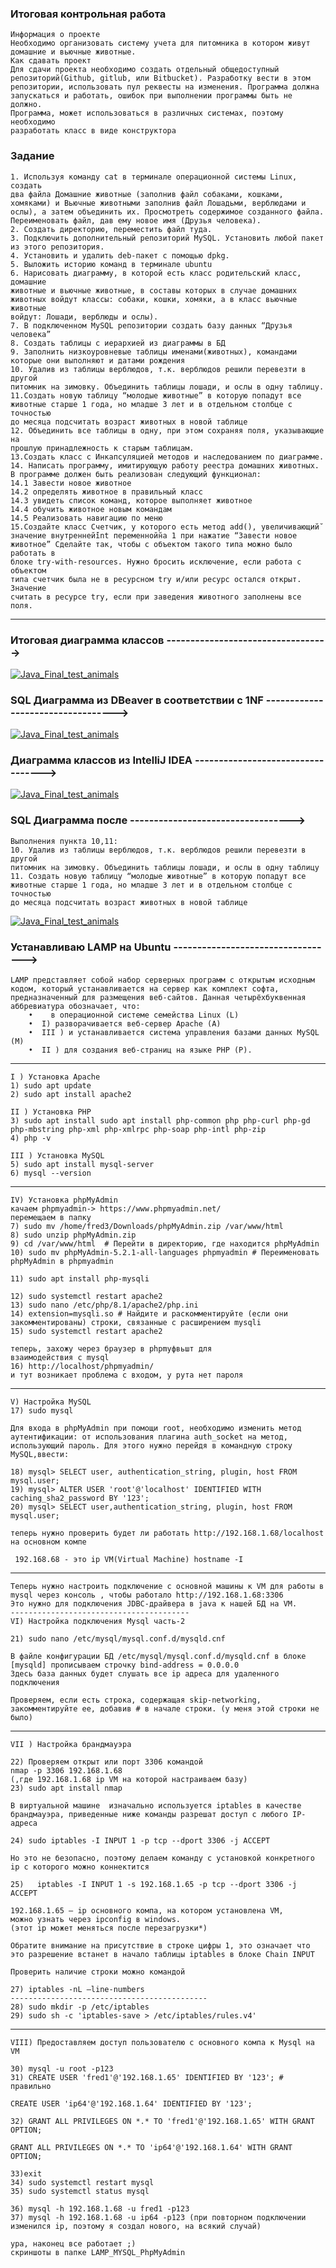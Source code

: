 ### Итоговая контрольная работа

    Информация о проекте
    Необходимо организовать систему учета для питомника в котором живут
    домашние и вьючные животные.
    Как сдавать проект
    Для сдачи проекта необходимо создать отдельный общедоступный
    репозиторий(Github, gitlub, или Bitbucket). Разработку вести в этом
    репозитории, использовать пул реквесты на изменения. Программа должна
    запускаться и работать, ошибок при выполнении программы быть не должно.
    Программа, может использоваться в различных системах, поэтому необходимо
    разработать класс в виде конструктора

### Задание

    1. Используя команду cat в терминале операционной системы Linux, создать
    два файла Домашние животные (заполнив файл собаками, кошками,
    хомяками) и Вьючные животными заполнив файл Лошадьми, верблюдами и
    ослы), а затем объединить их. Просмотреть содержимое созданного файла.
    Переименовать файл, дав ему новое имя (Друзья человека).
    2. Создать директорию, переместить файл туда.
    3. Подключить дополнительный репозиторий MySQL. Установить любой пакет
    из этого репозитория.
    4. Установить и удалить deb-пакет с помощью dpkg.
    5. Выложить историю команд в терминале ubuntu
    6. Нарисовать диаграмму, в которой есть класс родительский класс, домашние
    животные и вьючные животные, в составы которых в случае домашних
    животных войдут классы: собаки, кошки, хомяки, а в класс вьючные животные
    войдут: Лошади, верблюды и ослы).
    7. В подключенном MySQL репозитории создать базу данных “Друзья
    человека”
    8. Создать таблицы с иерархией из диаграммы в БД
    9. Заполнить низкоуровневые таблицы именами(животных), командами
    которые они выполняют и датами рождения
    10. Удалив из таблицы верблюдов, т.к. верблюдов решили перевезти в другой
    питомник на зимовку. Объединить таблицы лошади, и ослы в одну таблицу.
    11.Создать новую таблицу “молодые животные” в которую попадут все
    животные старше 1 года, но младше 3 лет и в отдельном столбце с точностью
    до месяца подсчитать возраст животных в новой таблице
    12. Объединить все таблицы в одну, при этом сохраняя поля, указывающие на
    прошлую принадлежность к старым таблицам.
    13.Создать класс с Инкапсуляцией методов и наследованием по диаграмме.
    14. Написать программу, имитирующую работу реестра домашних животных.
    В программе должен быть реализован следующий функционал:
    14.1 Завести новое животное
    14.2 определять животное в правильный класс
    14.3 увидеть список команд, которое выполняет животное
    14.4 обучить животное новым командам
    14.5 Реализовать навигацию по меню
    15.Создайте класс Счетчик, у которого есть метод add(), увеличивающий̆
    значение внутренней̆int переменной̆на 1 при нажатие “Завести новое
    животное” Сделайте так, чтобы с объектом такого типа можно было работать в
    блоке try-with-resources. Нужно бросить исключение, если работа с объектом
    типа счетчик была не в ресурсном try и/или ресурс остался открыт. Значение
    считать в ресурсе try, если при заведения животного заполнены все поля.

------------------------------------------------

### Итоговая диаграмма классов ---------------------------------->

[![Java_Final_test_animals](https://i.ibb.co/ZJTkm65/JAVA-ANIMALS7-drawio.png)](https://i.ibb.co/ZJTkm65/JAVA-ANIMALS7-drawio.png "Animals")

### SQL Диаграмма из DBeaver в соответствии с 1NF  ---------------------------------->

[![Java_Final_test_animals](https://i.ibb.co/pxKgzVD/Human-Friends.png)](https://i.ibb.co/pxKgzVD/Human-Friends.png "Animals")

### Диаграмма классов из IntelliJ IDEA  ---------------------------------->

[![Java_Final_test_animals](https://i.ibb.co/yyHcYsP/uml-diagram-animals.png)](https://i.ibb.co/yyHcYsP/uml-diagram-animals.png "Animals")

### SQL Диаграмма после ---------------------------------->

    Выполнения пункта 10,11:
    10. Удалив из таблицы верблюдов, т.к. верблюдов решили перевезти в другой
    питомник на зимовку. Объединить таблицы лошади, и ослы в одну таблицу
    11. Создать новую таблицу “молодые животные” в которую попадут все
    животные старше 1 года, но младше 3 лет и в отдельном столбце с точностью
    до месяца подсчитать возраст животных в новой таблице

[![Java_Final_test_animals](https://i.ibb.co/PjdJ0RY/Human-Friends-Horse-And-Donkey-Combined-Animals-1-to-3-Years.png)](https://i.ibb.co/PjdJ0RY/Human-Friends-Horse-And-Donkey-Combined-Animals-1-to-3-Years.png "Animals")

### Устанавливаю LAMP на Ubuntu ---------------------------------->

    LAMP представляет собой набор серверных программ с открытым исходным кодом, который устанавливается на сервер как комплект софта, предназначенный для размещения веб-сайтов. Данная четырёхбуквенная аббревиатура обозначает, что:
        •    в операционной системе семейства Linux (L)
        •  I) разворачивается веб-сервер Apache (A)
        •  III ) и устанавливается система управления базами данных MySQL (M)
        •  II ) для создания веб-страниц на языке PHP (P).
--------------------------------------------

    I ) Установка Apache
    1) sudo apt update
    2) sudo apt install apache2

    II ) Установка PHP
    3) sudo apt install sudo apt install php-common php php-curl php-gd php-mbstring php-xml php-xmlrpc php-soap php-intl php-zip    
    4) php -v
            
    III ) Установка MySQL
    5) sudo apt install mysql-server
    6) mysql --version

----------------------------------------------

    IV) Установка phpMyAdmin
    качаем phpmyadmin-> https://www.phpmyadmin.net/
    перемещаем в папку  
    7) sudo mv /home/fred3/Downloads/phpMyAdmin.zip /var/www/html
    8) sudo unzip phpMyAdmin.zip
    9) cd /var/www/html  # Перейти в директорию, где находится phpMyAdmin  
    10) sudo mv phpMyAdmin-5.2.1-all-languages phpmyadmin # Переименовать phpMyAdmin в phpmyadmin

    11) sudo apt install php-mysqli

    12) sudo systemctl restart apache2
    13) sudo nano /etc/php/8.1/apache2/php.ini
    14) extension=mysqli.so # Найдите и раскомментируйте (если они закомментированы) строки, связанные с расширением mysqli 
    15) sudo systemctl restart apache2

    теперь, захожу через браузер в phpmyфвьшт для
    взаимодействия с mysql
    16) http://localhost/phpmyadmin/
    и тут возникает проблема с входом, у рута нет пароля 

---------------------------------------------

    V) Настройка MySQL
    17) sudo mysql

    Для входа в phpMyAdmin при помощи root, необходимо изменить метод аутентификации: от использования плагина auth_socket на метод, использующий пароль. Для этого нужно перейдя в командную строку MySQL,ввести: 

    18) mysql> SELECT user, authentication_string, plugin, host FROM mysql.user;
    19) mysql> ALTER USER 'root'@'localhost' IDENTIFIED WITH caching_sha2_password BY '123';
    20) mysql> SELECT user,authentication_string, plugin, host FROM mysql.user;

    теперь нужно проверить будет ли работать http://192.168.1.68/localhost на основном компе

     192.168.68 - это ip VM(Virtual Machine) hostname -I
---------------------------------------------

    Теперь нужно настроить подключение с основной машины к VM для работы в mysql через консоль , чтобы работало http://192.168.1.68:3306
    Это нужно для подключения JDBC-драйвера в java к нашей БД на VM.
    ----------------------------------------
    VI) Настройка подключения Mysql часть-2

    21) sudo nano /etc/mysql/mysql.conf.d/mysqld.cnf

    В файле конфигурации БД /etc/mysql/mysql.conf.d/mysqld.cnf в блоке [mysqld] прописываем строчку bind-address = 0.0.0.0 
    Здесь база данных будет слушать все ip адреса для удаленного подключения 

    Проверяем, если есть строка, содержащая skip-networking, закомментируйте ее, добавив # в начале строки. (у меня этой строки не было)

-------------------------------------------------

    VII ) Настройка брандмауэра

    22) Проверяем открыт или порт 3306 командой
    nmap -p 3306 192.168.1.68
    (,где 192.168.1.68 ip VM на которой настраиваем базу) 
    23) sudo apt install nmap

    В виртуальной машине  изначально используется iptables в качестве брандмауэра, приведенные ниже команды разрешат доступ с любого IP-адреса

    24) sudo iptables -I INPUT 1 -p tcp --dport 3306 -j ACCEPT

    Но это не безопасно, поэтому делаем команду с установкой конкретного ip с которого можно коннектится

    25)   iptables -I INPUT 1 -s 192.168.1.65 -p tcp --dport 3306 -j ACCEPT

    192.168.1.65 – ip основного компа, на котором установлена VM,
    можно узнать через ipconfig в windows.
    (этот ip может меняться после перезагрузки*)

    Обратите внимание на присутствие в строке цифры 1, это означает что это разрешение встанет в начало таблицы iptables в блоке Chain INPUT

    Проверить наличие строки можно командой

    27) iptables -nL —line-numbers
    --------------------------------------------
    28) sudo mkdir -p /etc/iptables
    29) sudo sh -c 'iptables-save > /etc/iptables/rules.v4'

------------------------------------------------

    VIII) Предоставляем доступ пользователю с основного компа к Mysql на VM

    30) mysql -u root -p123
    31) CREATE USER 'fred1'@'192.168.1.65' IDENTIFIED BY '123'; # правильно

    CREATE USER 'ip64'@'192.168.1.64' IDENTIFIED BY '123';

    32) GRANT ALL PRIVILEGES ON *.* TO 'fred1'@'192.168.1.65' WITH GRANT OPTION;

    GRANT ALL PRIVILEGES ON *.* TO 'ip64'@'192.168.1.64' WITH GRANT OPTION;

    33)exit
    34) sudo systemctl restart mysql
    35) sudo systemctl status mysql

    36) mysql -h 192.168.1.68 -u fred1 -p123
    37) mysql -h 192.168.1.68 -u ip64 -p123 (при повторном подключении изменился ip, поэтому я создал нового, на всякий случай)

    ура, наконец все работает ;)
    скриншоты в папке LAMP_MYSQL_PhpMyAdmin 

